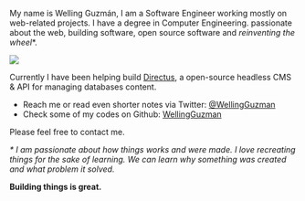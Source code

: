 My name is Welling Guzmán, I am a Software Engineer working mostly on web-related projects. I have a degree in Computer Engineering. passionate about the web, building software, open source software and _reinventing the wheel_*.

![](//wellingguzman.com/images/me.jpg)

Currently I have been helping build [Directus](https://getdirectus.com), a open-source headless CMS & API for managing databases content.

- Reach me or read even shorter notes via Twitter: [@WellingGuzman](https://twitter.com/WellingGuzman)
- Check some of my codes on Github: [WellingGuzman](https://github.com/WellingGuzman)

Please feel free to contact me.

_* I am passionate about how things works and were made. I love recreating things for the sake of learning. We can learn why something was created and what problem it solved._

**Building things is great.**
